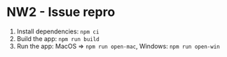 
# NW2 - Issue repro

1. Install dependencies: ```npm ci```
2. Build the app: ```npm run build```
3. Run the app: MacOS => ```npm run open-mac```, Windows: ```npm run open-win```

